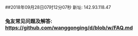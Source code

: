 ##2018年09月28日07时12分07秒 新址: 142.93.118.47
### 兔友常见问题及解答: https://github.com/wanggonging/d/blob/w/FAQ.md
